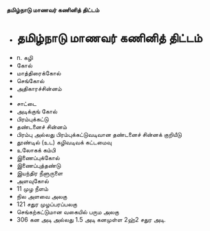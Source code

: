 **தமிழ்நாடு மாணவர் கணினித் திட்டம்**
- # தமிழ்நாடு மாணவர் கணினித் திட்டம்
- n. கழி
- கோல்
- மாத்திரைக்கோல்
- செங்கோல்
- அதிகாரச்சின்னம்
-
- சாட்டை
- அடிக்குங் கோல்
- பிரம்புக்கட்டு
- தண்டனைச் சின்னம்
- பிரம்பு அல்லது பிரம்புக்கட்டுவடிவான தண்டனைச் சின்னக் குறியீடு
- தூண்டில் (உட) கழிவடிவக் கட்டமைவு
- உலோகக் கம்பி
- இணைப்புக்கோல்
- இணைப்புத்தண்டு
- இயந்திர நீளுருளை
- அளவுகோல்
- 11 முழ நீளம்
- நில அளவை அலகு
- 121 சதுர முழப்பரப்பலகு
- செங்கற்கட்டுமான வகையில் பரும அலகு
- 306 கன அடி அல்லது 1.5 அடி கனமுள்ள 2ஹ்2 சதுர அடி.

